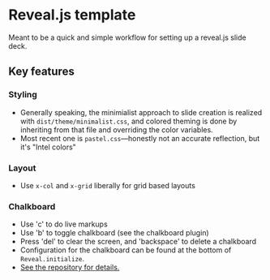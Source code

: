 
# Reveal.js template

Meant to be a quick and simple workflow for setting up a reveal.js slide deck.

## Key features

### Styling

- Generally speaking, the minimialist approach to slide creation is realized with `dist/theme/minimalist.css`, and colored theming is done by inheriting from that file and overriding the color variables.
- Most recent one is `pastel.css`&mdash;honestly not an accurate reflection, but it's "Intel colors"

### Layout

- Use `x-col` and `x-grid` liberally for grid based layouts

### Chalkboard

- Use 'c' to do live markups
- Use 'b' to toggle chalkboard (see the chalkboard plugin)
- Press 'del' to clear the screen, and 'backspace' to delete a chalkboard
- Configuration for the chalkboard can be found at the bottom of `Reveal.initialize`.
- [See the repository for details.](https://github.com/rajgoel/reveal.js-plugins/tree/master/chalkboard)

